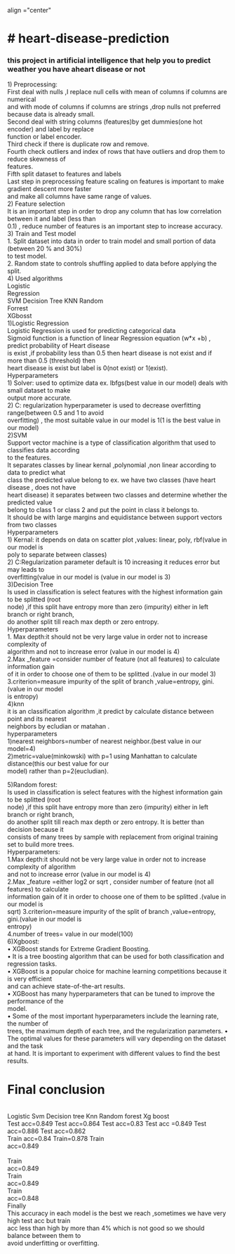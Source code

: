 <p> align ="center"<h1># heart-disease-prediction</h1></p>
<h3>this project in artificial intelligence that help you to predict weather you have aheart disease or not</h3>
1) Preprocessing:<br>
First deal with nulls ,I replace null cells with mean of columns if columns are numerical <br>
and with mode of columns if columns are strings ,drop nulls not preferred because data is already small.<br>
Second deal with string columns (features)by get dummies(one hot encoder) and label by replace <br>
function or label encoder.<br>
Third check if there is duplicate row and remove.<br>
Fourth check outliers and index of rows that have outliers and drop them to reduce skewness of <br>
features.<br>
Fifth split dataset to features and labels<br>
Last step in preprocessing feature scaling on features is important to make gradient descent more faster <br>
and make all columns have same range of values.<br>
2) Feature selection<br>
It is an important step in order to drop any column that has low correlation between it and label (less than <br>
0.1) , reduce number of features is an important step to increase accuracy.<br>
3) Train and Test model<br>
1. Split dataset into data in order to train model and small portion of data (between 20 % and 30%) <br>
to test model.<br>
2. Random state to controls shuffling applied to data before applying the split. <br>
4) Used algorithms <br>
Logistic <br>
Regression<br>
SVM Decision Tree KNN Random <br>
Forrest<br>
XGbosst<br>
1)Logistic Regression<br>
Logistic Regression is used for predicting categorical data <br>
Sigmoid function is a function of linear Regression equation (w*x +b) , predict probability of Heart disease <br>
is exist ,if probability less than 0.5 then heart disease is not exist and if more than 0.5 (threshold) then <br>
heart disease is exist but label is 0(not exist) or 1(exist).<br>
Hyperparameters <br>
1) Solver: used to optimize data ex. lbfgs(best value in our model) deals with small dataset to make <br>
output more accurate.<br>
2) C: regularization hyperparameter is used to decrease overfitting range(between 0.5 and 1 to avoid <br>
overfitting) , the most suitable value in our model is 1(1 is the best value in our model)<br>
2)SVM<br>
Support vector machine is a type of classification algorithm that used to classifies data according <br>
to the features.<br>
It separates classes by linear kernal ,polynomial ,non linear according to data to predict what <br>
class the predicted value belong to ex. we have two classes (have heart disease , does not have <br>
heart disease) it separates between two classes and determine whether the predicted value <br>
belong to class 1 or class 2 and put the point in class it belongs to.<br>
It should be with large margins and equidistance between support vectors from two classes<br>
Hyperparameters<br>
1) Kernal: it depends on data on scatter plot ,values: linear, poly, rbf(value in our model is <br>
poly to separate between classes)<br>
2) C:Regularization parameter default is 10 increasing it reduces error but may leads to <br>
overfitting(value in our model is (value in our model is 3) <br>
3)Decision Tree<br>
Is used in classification is select features with the highest information gain to be splitted (root <br>
node) ,if this split have entropy more than zero (impurity) either in left branch or right branch, <br>
do another split till reach max depth or zero entropy.<br>
Hyperparameters<br>
1. Max depth:it should not be very large value in order not to increase complexity of <br>
algorithm and not to increase error (value in our model is 4)<br>
2.Max _feature =consider number of feature (not all features) to calculate information gain <br>
of it in order to choose one of them to be splitted .(value in our model 3)<br>
3.criterion=measure impurity of the split of branch ,value=entropy, gini. (value in our model <br>
is entropy)<br>
4)knn<br>
it is an classification algorithm ,it predict by calculate distance between point and its nearest <br>
neighbors by ecludian or matahan .<br>
hyperparameters<br>
1)nearest neighbors=number of nearest neighbor.(best value in our model=4)<br>
2)metric=value(minkowski) with p=1 using Manhattan to calculate distance(this our best value for our <br>
model) rather than p=2(eucludian).<br>
 
5)Random forest:<br>
Is used in classification is select features with the highest information gain to be splitted (root <br>
node) ,if this split have entropy more than zero (impurity) either in left branch or right branch, <br>
do another split till reach max depth or zero entropy. It is better than decision because it <br>
consists of many trees by sample with replacement from original training set to build more 
trees.<br>
Hyperparameters: <br>
1.Max depth:it should not be very large value in order not to increase complexity of algorithm <br>
and not to increase error (value in our model is 4)<br>
2.Max _feature =either log2 or sqrt , consider number of feature (not all features) to calculate <br>
information gain of it in order to choose one of them to be splitted .(value in our model is <br>
sqrt)
3.criterion=measure impurity of the split of branch ,value=entropy, gini.(value in our model is <br>
entropy)<br>
4.number of trees= value in our model(100)<br>
6)Xgboost:<br>
• XGBoost stands for Extreme Gradient Boosting.<br>
• It is a tree boosting algorithm that can be used for both classification and regression tasks.<br>
• XGBoost is a popular choice for machine learning competitions because it is very efficient <br>
and can achieve state-of-the-art results.<br>
• XGBoost has many hyperparameters that can be tuned to improve the performance of the <br>
model.<br>
• Some of the most important hyperparameters include the learning rate, the number of <br>
trees, the maximum depth of each tree, and the regularization parameters.
• The optimal values for these parameters will vary depending on the dataset and the task <br>
at hand. It is important to experiment with different values to find the best results.
<h1>Final conclusion</h1> <br>
Logistic Svm Decision tree Knn Random forest Xg boost<br>
Test acc=0.849 Test acc=0.864 Test acc=0.83 Test acc =0.849 Test acc=0.886 Test acc=0.862<br>
Train acc=0.84 Train=0.878 Train <br>
acc=0.849<br><br>
Train <br>
acc=0.849<br>
Train <br>
acc=0.849<br>
Train <br>
acc=0.848<br>
Finally<br>
This accuracy in each model is the best we reach ,sometimes we have very high test acc but train <br>
acc less than high by more than 4% which is not good so we should balance between them to <br>
avoid underfitting or overfitting.<br>
